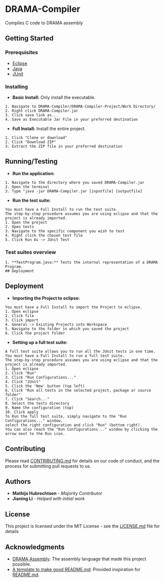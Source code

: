 # DRAMA-Compiler
Compiles C code to DRAMA assembly

## Getting Started

### Prerequisites

* [Eclipse](http://www.eclipse.org/downloads/eclipse-packages/)
* [Java](http://www.oracle.com/technetwork/java/javase/downloads/jre8-downloads-2133155.html)
* [JUnit](http://junit.org/junit4/)

### Installing

* **Basic Install:** Only install the executable.
```
1. Navigate to DRAMA-Compiler/DRAMA-Compiler-Project/Work Directory/
2. Right click DRAMA-Compiler.jar
3. Click save link as...
4. Save as Executable Jar File in your preferred destination
```

* **Full Install:** Install the entire project.
```
1. Click "Clone or download"
2. Click "Download ZIP"
3. Extract the ZIP file in your preferred destination
```

## Running/Testing

* **Run the application:**
```
1. Navigate to the directory where you saved DRAMA-Compiler.jar
2. Open the terminal
3. Type "java -jar DRAMA-Compiler.jar [inputfile] [outputfile]
```

* **Run the test suite:**
```
You must have a Full Install to run the test suite.
The step-by-step procedure assumes you are using eclipse and that the project is already imported.
1. Open the project
2. Open tests
3. Navigate to the specific component you wish to test
4. Right click the chosen test file
5. Click Run As -> JUnit Test
```

### Test suites overview

```
1. **TestProgram.java:** Tests the internal representation of a DRAMA Program.
## Deployment
```

## Deployment

* **Importing the Project to eclipse:**
```
You must have a Full Install to import the Project to eclipse.
1. Open eclipse
2. Click file
3. Click import
4. General -> Existing Projects into Workspace
5. Navigate to the folder in which you saved the project
6. Click the project folder
```

* **Setting up a full test suite:**
```
A full test suite allows you to run all the JUnit tests in one time.
You must have a Full Install to run a full test suite.
The step-by-step procedure assumes you are using eclipse and that the project is already imported.
1. Open eclipse
2. Click "Run"
3. Click "Run Configurations..."
4. Click "JUnit"
5. Click the 'New' button (top left)
6. Click "Run all tests in the selected project, package or source folder"
7. Click "Search..."
8. Select the tests directory
9. Name the configuration (top)
10. Click apply
To Run the full test suite, simply navigate to the "Run Configurations..." window,
select the right configuration and click "Run" (bottom right).
You can also reach the "Run Configurations..." window by clicking the arrow next to the Run icon.
```

## Contributing

Please read [CONTRIBUTING.md]() for details on our code of conduct, and the process for submitting pull requests to us.

## Authors

* **Mathijs Hubrechtsen** - *Majority Contributor*
* **Jianing Li** - *Helped with initial work*

## License

This project is licensed under the MIT License - see the [LICENSE.md](LICENSE.md) file for details

## Acknowledgments

* <a href="https://nl.wikipedia.org/wiki/Drama_(assembleertaal)">DRAMA Assembly</a>: The assembly language that made this project possible.
* [A template to make good README.md](https://gist.github.com/PurpleBooth/109311bb0361f32d87a2): Provided inspiration for [README.md](README.md).
